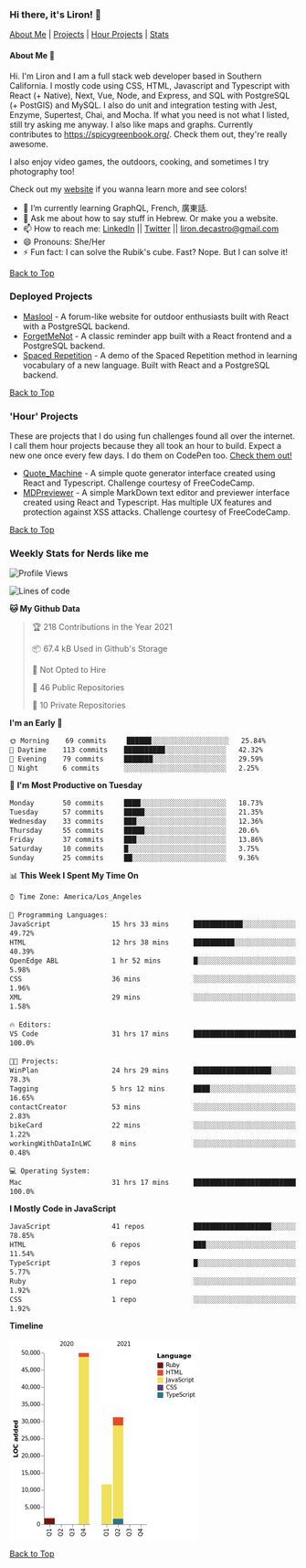 ### Hi there, it's Liron! 👋
[About Me](#about) | [Projects](#projects) | [Hour Projects](#hourlies) | [Stats](#stats)

#### About Me 👧 <a name="about"></a>

Hi. I'm Liron and I am a full stack web developer based in Southern California. I mostly code using CSS, HTML, Javascript and Typescript with React (+ Native), Next, Vue, Node, and Express, and SQL with PostgreSQL (+ PostGIS) and MySQL. I also do unit and integration testing with Jest, Enzyme, Supertest, Chai, and Mocha. If what you need is not what I listed, still try asking me anyway. I also like maps and graphs. Currently contributes to https://spicygreenbook.org/. Check them out, they're really awesome.

I also enjoy video games, the outdoors, cooking, and sometimes I try photography too!

Check out my [website](https://www.lirondc.com) if you wanna learn more and see colors! 


- 🌱 I’m currently learning GraphQL, French, 廣東話.
- 💬 Ask me about how to say stuff in Hebrew. Or make you a website.
- 📫 How to reach me: [LinkedIn](https://www.linkedin.com/in/liron-de-castro/) || [Twitter](https://twitter.com/lirondecastro) || [liron.decastro@gmail.com](mailto:liron.decastro@gmail.com) 
- 😄 Pronouns: She/Her
- ⚡ Fun fact: I can solve the Rubik's cube. Fast? Nope. But I can solve it! 

[Back to Top](#about)

### Deployed Projects <a name="projects"></a>

- [Maslool](https://maslool.lirondc.com) - A forum-like website for outdoor enthusiasts built with React with a PostgreSQL backend. 
- [ForgetMeNot](https://forgetmenot.lirondc.com) - A classic reminder app built with a React frontend and a PostgreSQL backend.
- [Spaced Repetition](https://spacedrep.lirondc.com) - A demo of the Spaced Repetition method in learning vocabulary of a new language. Built with React and a PostgreSQL backend.

[Back to Top](#about)

### 'Hour' Projects <a name="hourlies"></a>
These are projects that I do using fun challenges found all over the internet. I call them hour projects because they all took an hour to build. Expect a new one once every few days. I do them on CodePen too. [Check them out!](https://codepen.io/lirondco)

- [Quote_Machine](https://quote-machine.lirondc.com/) - A simple quote generator interface created using React and Typescript. Challenge courtesy of FreeCodeCamp.
- [MDPreviewer](https://mdpreviewer.lirondc.com/) - A simple MarkDown text editor and previewer interface created using React and Typescript. Has multiple UX features and protection against XSS attacks. Challenge courtesy of FreeCodeCamp.

[Back to Top](#about)

### Weekly Stats for Nerds like me <a name="stats"></a>

<!--START_SECTION:waka-->
![Profile Views](http://img.shields.io/badge/Profile%20Views-42-blue)

![Lines of code](https://img.shields.io/badge/From%20Hello%20World%20I%27ve%20Written-94665%20lines%20of%20code-blue)

**🐱 My Github Data** 

> 🏆 218 Contributions in the Year 2021
 > 
> 📦 67.4 kB Used in Github's Storage 
 > 
> 🚫 Not Opted to Hire
 > 
> 📜 46 Public Repositories 
 > 
> 🔑 10 Private Repositories  
 > 
**I'm an Early 🐤** 

```text
🌞 Morning    69 commits     ██████░░░░░░░░░░░░░░░░░░░   25.84% 
🌆 Daytime    113 commits    ██████████░░░░░░░░░░░░░░░   42.32% 
🌃 Evening    79 commits     ███████░░░░░░░░░░░░░░░░░░   29.59% 
🌙 Night      6 commits      ░░░░░░░░░░░░░░░░░░░░░░░░░   2.25%

```
📅 **I'm Most Productive on Tuesday** 

```text
Monday       50 commits     ████░░░░░░░░░░░░░░░░░░░░░   18.73% 
Tuesday      57 commits     █████░░░░░░░░░░░░░░░░░░░░   21.35% 
Wednesday    33 commits     ███░░░░░░░░░░░░░░░░░░░░░░   12.36% 
Thursday     55 commits     █████░░░░░░░░░░░░░░░░░░░░   20.6% 
Friday       37 commits     ███░░░░░░░░░░░░░░░░░░░░░░   13.86% 
Saturday     10 commits     █░░░░░░░░░░░░░░░░░░░░░░░░   3.75% 
Sunday       25 commits     ██░░░░░░░░░░░░░░░░░░░░░░░   9.36%

```


📊 **This Week I Spent My Time On** 

```text
⌚︎ Time Zone: America/Los_Angeles

💬 Programming Languages: 
JavaScript               15 hrs 33 mins      ████████████░░░░░░░░░░░░░   49.72% 
HTML                     12 hrs 38 mins      ██████████░░░░░░░░░░░░░░░   40.39% 
OpenEdge ABL             1 hr 52 mins        █░░░░░░░░░░░░░░░░░░░░░░░░   5.98% 
CSS                      36 mins             ░░░░░░░░░░░░░░░░░░░░░░░░░   1.96% 
XML                      29 mins             ░░░░░░░░░░░░░░░░░░░░░░░░░   1.58%

🔥 Editors: 
VS Code                  31 hrs 17 mins      █████████████████████████   100.0%

🐱‍💻 Projects: 
WinPlan                  24 hrs 29 mins      ███████████████████░░░░░░   78.3% 
Tagging                  5 hrs 12 mins       ████░░░░░░░░░░░░░░░░░░░░░   16.65% 
contactCreator           53 mins             ░░░░░░░░░░░░░░░░░░░░░░░░░   2.83% 
bikeCard                 22 mins             ░░░░░░░░░░░░░░░░░░░░░░░░░   1.22% 
workingWithDataInLWC     8 mins              ░░░░░░░░░░░░░░░░░░░░░░░░░   0.48%

💻 Operating System: 
Mac                      31 hrs 17 mins      █████████████████████████   100.0%

```

**I Mostly Code in JavaScript** 

```text
JavaScript               41 repos            ███████████████████░░░░░░   78.85% 
HTML                     6 repos             ███░░░░░░░░░░░░░░░░░░░░░░   11.54% 
TypeScript               3 repos             █░░░░░░░░░░░░░░░░░░░░░░░░   5.77% 
Ruby                     1 repo              ░░░░░░░░░░░░░░░░░░░░░░░░░   1.92% 
CSS                      1 repo              ░░░░░░░░░░░░░░░░░░░░░░░░░   1.92%

```


**Timeline**

![Chart not found](https://raw.githubusercontent.com/lirondco/lirondco/main/charts/bar_graph.png) 


<!--END_SECTION:waka-->

[Back to Top](#about)
